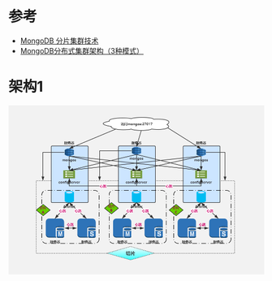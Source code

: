 # 参考
* [MongoDB 分片集群技术](https://www.cnblogs.com/clsn/p/8214345.html)
* [MongoDB分布式集群架构（3种模式）](http://c.biancheng.net/view/6567.html)

# 架构1
![image](https://github.com/shukyoo/notes/blob/master/app/mongo/mongo-arc.png)
